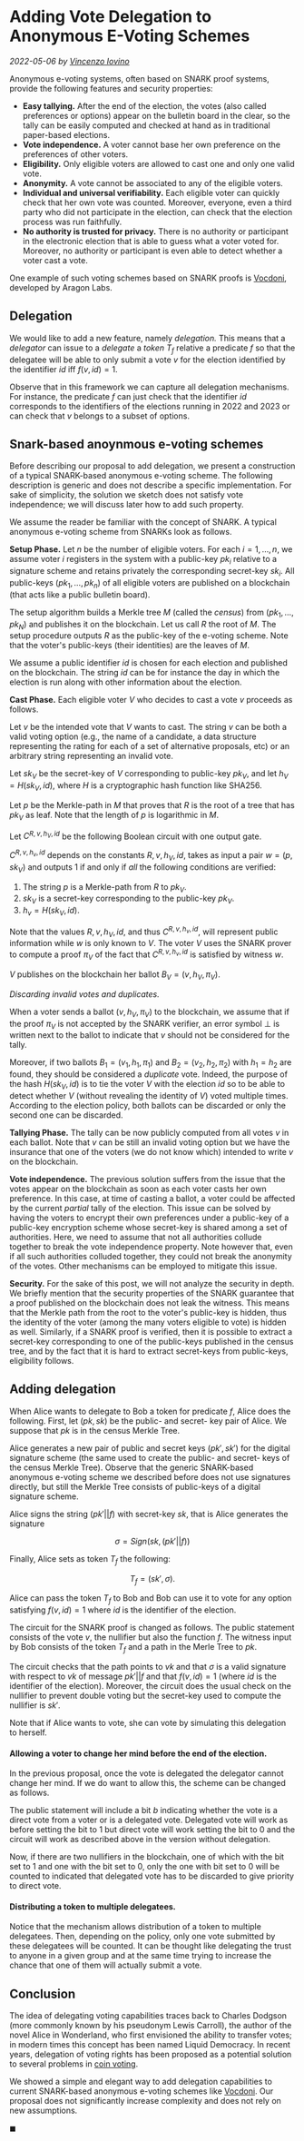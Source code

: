 # Adding Vote Delegation to Anonymous E-Voting Schemes

*2022-05-06 by [Vincenzo Iovino](https://sites.google.com/site/vincenzoiovinoit)*

Anonymous e-voting systems, often based on SNARK proof systems, provide the following features and security properties:

- **Easy tallying.** After the end of the election, the votes (also called preferences or options) appear on the bulletin board in the clear, so the tally can be easily computed and checked at hand as in traditional paper-based elections.
- **Vote independence.** A voter cannot base her own preference on the preferences of other voters.
- **Eligibility.** Only eligible voters are allowed to cast one and only one valid vote.
- **Anonymity.** A vote cannot be associated to any of the eligible voters. 
- **Individual and universal verifiability.** Each eligible voter can quickly check that her own vote was counted. Moreover, everyone, even a third party who did not participate in the election, can check that the election process was run faithfully.
- **No authority is trusted for privacy.** There is no authority or participant in the electronic election that is able to guess what a voter voted for. Moreover, no authority or participant is even able to detect whether a voter cast a vote.


One example of such voting schemes based on SNARK proofs is [Vocdoni](https://aragon.org/vocdoni), developed by Aragon Labs.

## Delegation
We would like to add a new feature, namely *delegation.* This means that a *delegator* can issue to a *delegate* a *token* $T_f$ relative a predicate $f$ so that the delegatee will be able to only submit a vote $v$ for the election identified by the identifier $id$ iff $f(v,id)=1$.

Observe that in this framework we can capture all delegation mechanisms. For instance, the predicate $f$ can just check that the identifier $id$ corresponds to the identifiers of the elections running in 2022 and 2023 or can check that $v$ belongs to a subset of options.


## Snark-based anoynmous e-voting schemes
Before describing our proposal to add delegation, we present a construction of a typical SNARK-based anonymous e-voting scheme. The following description is generic and does not describe a specific implementation.
For sake of simplicity, the solution we sketch does not satisfy vote independence; we will discuss later how to add such property.

We assume the reader be familiar with the concept of SNARK.
A typical anonymous e-voting scheme from SNARKs look as follows.

**Setup Phase.** Let $n$ be the number of eligible voters. For each $i=1,\ldots,n$, we assume voter $i$ registers in the system with a public-key $pk_i$ relative to a signature scheme and retains privately the corresponding secret-key $sk_i$. All public-keys $(pk_1,\ldots,pk_n)$ of all eligible voters are published on a blockchain (that acts like a public bulletin board).

The setup algorithm builds a Merkle tree $M$ (called the *census*) from $(pk_1,\ldots,pk_N)$ and publishes it on the blockchain. Let us call $R$ the root of $M$. The setup procedure outputs $R$ as the public-key of the e-voting scheme. Note that the voter's public-keys (their identities) are the leaves of $M$. 

We assume a public identifier $id$ is chosen for each election and published on the blockchain. The string $id$ can be for instance the day in which the election is run along with other information about the election.

**Cast Phase.** Each eligible voter $V$ who decides to cast a vote $v$ proceeds as follows.

Let $v$ be the intended vote that $V$ wants to cast. The string $v$ can be both a valid voting option (e.g., the name of a candidate, a data structure representing the rating for each of a set of alternative proposals, etc) or an arbitrary string representing an invalid vote. 

Let $sk_V$ be the secret-key of $V$ corresponding to public-key $pk_V$, and let $h_V=H(sk_V,id),$ where $H$ is a cryptographic hash function like SHA256.

Let $p$ be the Merkle-path in $M$ that proves that $R$ is the root of a tree that has $pk_V$ as leaf.
Note that the length of $p$ is logarithmic in $M$.

Let $C^{R,v,h_V,id}$ be the following Boolean circuit with one output gate.

$C^{R,v,h_v,id}$ depends on the constants $R,v,h_V,id$, takes as input a pair $w=(p,sk_V)$ and outputs $1$ if and only if *all* the following conditions are verified:
1. The string $p$ is a Merkle-path from $R$ to $pk_V$.
2. $sk_V$ is a secret-key corresponding to the public-key $pk_V$. 
3. $h_v=H(sk_V,id)$.

Note that the values $R,v,h_V,id$, and thus $C^{R,v,h_v,id}$, will represent public information while $w$ is only known to $V$. The voter $V$ uses the SNARK prover to compute a proof $\pi_V$ of the fact that $C^{R,v,h_v,id}$ is satisfied by witness $w$.

$V$ publishes on the blockchain her ballot $B_V=(v,h_V,\pi_V)$.

*Discarding invalid votes and duplicates.*

When a voter sends a ballot $(v,h_V,\pi_V)$ to the blockchain, we assume that if the proof $\pi_V$ is not accepted by the SNARK verifier, an error symbol $\bot$ is written next to the ballot to indicate that $v$ should not be considered for the tally.

Moreover, if two ballots $B_1=(v_1,h_1,\pi_1)$ and $B_2=(v_2,h_2,\pi_2)$ with $h_1=h_2$ are found, they should be considered a *duplicate* vote. Indeed, the purpose of the hash $H(sk_V,id)$ is to tie the voter $V$ with the election $id$ so to be able to detect whether $V$ (without revealing the identity of $V$) voted multiple times. According to the election policy, both ballots can be discarded or only the second one can be discarded.



**Tallying Phase.** The tally can be now publicly computed from all votes $v$ in each ballot. Note that $v$ can be still an invalid voting option but we have the insurance that one of the voters (we do not know which) intended to write $v$ on the blockchain.

**Vote independence.** The previous solution suffers from the issue that the votes appear on the blockchain as soon as each voter casts her own preference. In this case, at time of casting a ballot, a voter could be affected by the current *partial* tally of the election.
This issue can be solved by having the voters to encrypt their own preferences under a public-key of a public-key encryption scheme whose secret-key is shared among a set of authorities. Here, we need to assume that not all authorities collude together to break the vote independence property. Note however that, even if all such authorities colluded together, they could not break the anonymity of the votes. Other mechanisms can be employed to mitigate this issue.

**Security.** For the sake of this post, we will not analyze the security in depth. We briefly mention that the security properties of the SNARK guarantee that a proof published on the blockchain does not leak the witness. This means that the Merkle path from the root to the voter's public-key is  hidden, thus the identity of the voter (among the many voters eligible to vote) is hidden as well. 
Similarly, if a SNARK proof is verified, then it is possible to extract a secret-key corresponding to one of the public-keys published in the census tree, and by the fact that it is hard to extract secret-keys from public-keys, eligibility follows.

## Adding delegation

When Alice wants to delegate to Bob a token for predicate $f$, Alice does the following. First, let $(pk,sk)$ be the public- and secret- key pair of Alice. We suppose that $pk$ is in the census Merkle Tree.

Alice generates a new pair of public and secret keys $(pk',sk')$ for the digital signature scheme (the same used to create the public- and secret- keys of the census Merkle Tree). Observe that the generic SNARK-based anonymous e-voting scheme we described before does not use signatures directly, but still the Merkle Tree consists of public-keys of a digital signature scheme.

Alice signs the string $(pk'||f)$ with secret-key $sk$, that is Alice generates the signature

$$\sigma=Sign(sk,(pk'||f))$$

Finally, Alice sets as token $T_f$ the following:

$$T_f= (sk', \sigma).$$

Alice can pass the token $T_f$ to Bob and Bob can use it to vote for any option satisfying $f(v,id)=1$ where $id$ is the identifier of the election.

The circuit for the SNARK proof is changed as follows. The public statement consists of the vote $v$, the nullifier but also the function $f$. The witness input by Bob consists of the token $T_f$ and a path in the Merle Tree to $pk$.

The circuit checks that the path points to $vk$ and that $\sigma$ is a valid signature with respect to $vk$ of message $pk'||f$ and that $f(v,id)=1$ (where $id$ is the identifier of the election). Moreover, the circuit does the usual check on the nullifier to prevent double voting but the secret-key used to compute the nullifier is $sk'$.

Note that if Alice wants to vote, she can vote by simulating this delegation to herself.


#### Allowing a voter to change her mind before the end of the election.

In the previous proposal, once the vote is delegated the delegator cannot change her mind. If we do want to allow this, the scheme can be changed as follows.

The public statement will include a bit $b$ indicating whether the vote is a direct vote from a voter or is a delegated vote. Delegated vote will work as before setting the bit to $1$ but direct vote will work setting the bit to $0$ and the circuit will work as described above in the version without delegation.

Now, if there are two nullifiers in the blockchain, one of which with the bit set to $1$ and one with the bit set to $0$, only the one with bit set to $0$ will be counted to indicated that delegated vote has to be discarded to give priority to direct vote.

#### Distributing a token to multiple delegatees.
Notice that the mechanism allows distribution of a token to multiple delegatees. Then, depending on the policy, only one vote submitted by these delegatees will be counted. It can be thought like delegating the trust to anyone in a given group and at the same time trying to increase the chance that one of them will actually submit a vote.

## Conclusion 
The idea of delegating voting capabilities traces back to Charles Dodgson (more commonly known by his pseudonym Lewis Carroll), the author of the novel Alice in Wonderland, who first envisioned  the ability to transfer votes; in modern times this concept has been named Liquid Democracy. In recent years, delegation of voting rights has been proposed as a potential solution to several problems in [coin voting](https://vitalik.ca/general/2021/08/16/voting3.html?msclkid=48c0f9a9ceef11ec994d3e607dcc1d8c).

We showed a simple and elegant way to add delegation capabilities to current SNARK-based anonymous e-voting  schemes like [Vocdoni](https://aragon.org/vocdoni). Our proposal does not significantly increase complexity and does not rely on new assumptions.

$\mathrm{\blacksquare}$
